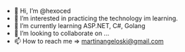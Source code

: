 - 👋 Hi, I’m @hexoced
- 👀 I’m interested in practicing the technology im learning.
- 🌱 I’m currently learning ASP.NET, C#, Golang
- 💞️ I’m looking to collaborate on ...
- 📫 How to reach me => martinangeloski@gmail.com

<!---
hexoced/hexoced is a ✨ special ✨ repository because its `README.md` (this file) appears on your GitHub profile.
You can click the Preview link to take a look at your changes.
--->
